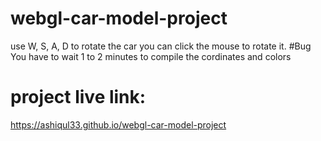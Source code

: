 # webgl-car-model-project
use W, S, A, D to rotate the car
you can click the mouse to rotate it.
#Bug
You have to wait 1 to 2 minutes to compile the cordinates and colors
# project live link:
https://ashiqul33.github.io/webgl-car-model-project
